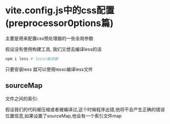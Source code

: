 # vite.config.js中的css配置(preprocessor0ptions篇)

主要是用来配置css预处理器的一些全局参数

假设没有使用构建工具, 我们又想去编译less的话

```r
npm i less # lessc编译器
```

只要安装less 就可以使用lessc编译less文件

## sourceMap

文件之间的索引: 

假设我们的代码被压缩或者被编译过,这个时候程序出错,他将不会产生正确的错误位置信息,如果设置了sourceMap,他会有一个索引文件map